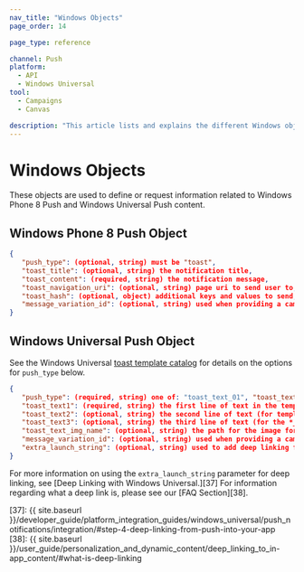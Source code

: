 ```yaml
---
nav_title: "Windows Objects"
page_order: 14

page_type: reference

channel: Push
platform:
  - API
  - Windows Universal
tool:
  - Campaigns
  - Canvas

description: "This article lists and explains the different Windows objects used at Braze."
---
```

# Windows Objects

These objects are used to define or request information related to Windows Phone 8 Push and Windows Universal Push content.

## Windows Phone 8 Push Object

```json
{
   "push_type": (optional, string) must be "toast",
   "toast_title": (optional, string) the notification title,
   "toast_content": (required, string) the notification message,
   "toast_navigation_uri": (optional, string) page uri to send user to,
   "toast_hash": (optional, object) additional keys and values to send,
   "message_variation_id": (optional, string) used when providing a campaign_id to specify which message variation this message should be tracked under (must be a Windows Phone 8 Push Message)
}
```

##  Windows Universal Push Object

See the Windows Universal [toast template catalog][32] for details on the options for `push_type` below.

```json
{
   "push_type": (required, string) one of: "toast_text_01", "toast_text_02", "toast_text_03", "toast_text_04", "toast_image_and_text_01", "toast_image_and_text_02", "toast_image_and_text_03", or "toast_image_and_text_04",
   "toast_text1": (required, string) the first line of text in the template,
   "toast_text2": (optional, string) the second line of text (for templates with > 1 line of text),
   "toast_text3": (optional, string) the third line of text (for the *_04 templates),
   "toast_text_img_name": (optional, string) the path for the image for the templates that include an image,
   "message_variation_id": (optional, string) used when providing a campaign_id to specify which message variation this message should be tracked under (must be a Windows Universal Push Message),
   "extra_launch_string": (optional, string) used to add deep linking functionality by passing extra values to the launch string
}
```

For more information on using the `extra_launch_string` parameter for deep linking, see [Deep Linking with Windows Universal.][37] For information regarding what a deep link is, please see our [FAQ Section][38].

[32]: https://msdn.microsoft.com/en-us/library/windows/apps/hh761494.aspx
[37]: {{ site.baseurl }}/developer_guide/platform_integration_guides/windows_universal/push_notifications/integration/#step-4-deep-linking-from-push-into-your-app
[38]: {{ site.baseurl }}/user_guide/personalization_and_dynamic_content/deep_linking_to_in-app_content/#what-is-deep-linking
